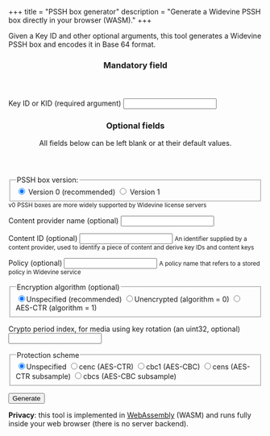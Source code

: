 +++
title = "PSSH box generator"
description = "Generate a Widevine PSSH box directly in your browser (WASM)."
+++

Given a Key ID and other optional arguments, this tool generates a Widevine PSSH box and encodes it
in Base 64 format.


<form>
  <article>
    <header><h3>Mandatory field</h3></header>
      <label data-tooltip="Key ID (32 hex characters)">Key ID or KID (required argument)
        <input id="kid" type="text" minlength="32" maxlength="36"
        pattern="[0-9ABCDEFabcdef]{8}-?[0-9ABCDEFabcdef]{4}-?[0-9ABCDEFabcdef]{4}-?[0-9ABCDEFabcdef]{4}-?[0-9ABCDEFabcdef]{12}"
  />
      </label>
  </article>

  <article>
  <header><h3>Optional fields</h3>
  
  <p>All fields below can be left blank or at their default values.</p>
  </header>

  <fieldset>
    <legend>PSSH box version:</legend>
    <input id="v0" type="radio" name="version" value="0" checked />
    <label htmlFor="v0">Version 0 (recommended)</label>
    <input id="v1" type="radio" name="version" value="1" />
    <label htmlFor="v1">Version 1</label>
  </fieldset>
  <small>v0 PSSH boxes are more widely supported by Widevine license servers</small>
  
 
  <label>Content provider name (optional) <input id="provider" type="text"/></label>

  <label>Content ID (optional) <input id="contentid" type="text" aria-describedby="contentid-help"/>
  <small id="contentid-help">An identifier supplied by a content provider, used to identify a piece of content and
  derive key IDs and content keys</small>
  </label>

  <label>Policy (optional) <input id="policy" type="text" aria-describedby="policy-help"/>
    <small id="policy-help">A policy name that refers to a stored policy in Widevine service</small></label>

  <fieldset>
    <legend>Encryption algorithm (optional)</legend>
    <label><input type="radio" name="algorithm" value="unspecified" checked />Unspecified (recommended)</label>
    <label><input type="radio" name="algorithm" value="0"/>Unencrypted (algorithm = 0)</label>
    <label><input type="radio" name="algorithm" value="1"/>AES-CTR (algorithm = 1)</label>
  </fieldset>

  <label>Crypto period index, for media using key rotation (an uint32, optional)
    <input id="crypto_period_index" type="number"/></label>

  <fieldset>
    <legend>Protection scheme</legend>
    <label><input type="radio" name="protection_scheme" value="unspecified" checked/>Unspecified</label>
    <label><input type="radio" name="protection_scheme" value="CENC"/>cenc (AES-CTR)</label>
    <label><input type="radio" name="protection_scheme" value="CBC1"/>cbc1 (AES-CBC)</label>
    <label><input type="radio" name="protection_scheme" value="CENS"/>cens (AES-CTR subsample)</label>
    <label><input type="radio" name="protection_scheme" value="CBCS"/>cbcs (AES-CBC subsample)</label>
  </fieldset>
  </article>

  <button id="go" data-tooltip="Generate PSSH">Generate</button>
</form>

<article id="output" class="output"></article>

**Privacy**: this tool is implemented in [WebAssembly](https://webassembly.org/) (WASM)
and runs fully inside your web browser (there is no server backend).


<script type="module" src="../js/generate-pssh.js"></script>
